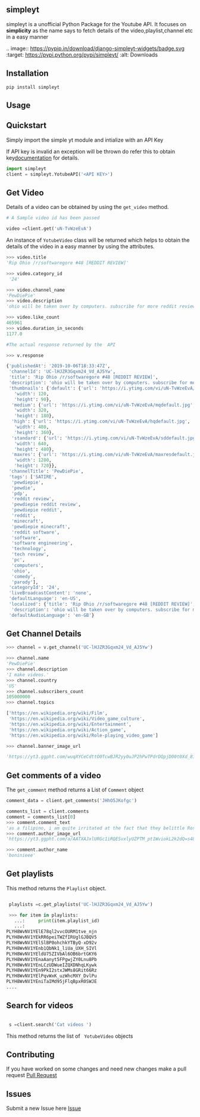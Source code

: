 ## simpleyt

simpleyt is a unofficial Python Package for the Youtube API. It focuses on **simplicity** as the name says to fetch details of the video,playlist,channel etc in a easy manner

.. image:: https://pypip.in/download/django-simpleyt-widgets/badge.svg
    :target: https://pypi.python.org/pypi/simpleyt/
    :alt: Downloads

## Installation

```
pip install simpleyt
```

## Usage

## Quickstart

Simply import the simple yt module and intialize
with an API Key

If API key is invalid an exception will be thrown do refer this to obtain key[documentation](https://bit.ly/2UJD8rT) for details.

```python
import simpleyt
client = simpleyt.YotubeAPI('<API KEY>')
```

## Get Video

Details of a video can be obtained by using the `get_video` method.

```python
# A Sample video id has been passed

video =client.get('uN-TvWzeEvA')
```

An instance of `YotubeVideo` class will be returned which helps to obtain the details of the video in a easy manner by using the attributes.

```python
>>> video.title
'Rip Ohio /r/softwaregore #48 [REDDIT REVIEW]'

>>> video.category_id
 '24'

>>> video.channel_name
'PewDiePie'
>>> video.description
'ohio will be taken over by computers. subscribe for more reddit reviews epicly\n\n100 CLUB MERCH OUT NOW! https://represent.com/store/pewdiepie (Thank you) (▰˘◡˘▰)\nMinecraft Series Playlist:\nhttps://www.youtube.com/watch?v=VGt-BZ-SxGI&list=PLYH8WvNV1YEnLCzUDWueIZQXDNhqLKywk\nALL MINECRAFT EPISODES Playlist:\nhttps://www.youtube.com/watch?v=mhgS6TNkX9Q&list=PLYH8WvNV1YEn9PkI2stxJWMs8GRit66Rz\n\n\n:::::::My Stores:::::::: \nTSUKI:\nhttps://tsuki.market/\nMerch:\nhttps://represent.com/store/pewdiepie\n\n:::::::I drink GFUEL (affiliate link)::::::::\nhttps://gfuel.ly/31Kargr\n\n:::::::I stream on DLive (ad)::::::::\n\nhttps://go.dlive.tv/pewdiepie\n\n:::::::My Setup (affiliate links):::::::: \nChair: https://clutchchairz.com/pewdiepie/\nElgato Green Screen:\nhttp://e.lga.to/PewDiePie\n\n:::::::Check out this game I helped make (affiliate)::::::::\nhttps://store.steampowered.com/app/703840/Animal_Super_Squad/\n\n__ Outro: Animation:\nhttps://www.youtube.com/user/jae55555\n Song: https://www.youtube.com/channel/UC3e8EMTOn4g6ZSKggHTnNng'

>>> video.like_count
465961
>>> video.duration_in_seconds
1177.0

#The actual response returned by the  API

>>> v.response

{'publishedAt': '2019-10-06T18:33:47Z',
 'channelId': 'UC-lHJZR3Gqxm24_Vd_AJ5Yw',
 'title': 'Rip Ohio /r/softwaregore #48 [REDDIT REVIEW]',
 'description': 'ohio will be taken over by computers. subscribe for more reddit reviews epicly\n\n100 CLUB MERCH OUT NOW! https://represent.com/store/pewdiepie (Thank you) (▰˘◡˘▰)\nMinecraft Series Playlist:\nhttps://www.youtube.com/watch?v=VGt-BZ-SxGI&list=PLYH8WvNV1YEnLCzUDWueIZQXDNhqLKywk\nALL MINECRAFT EPISODES Playlist:\nhttps://www.youtube.com/watch?v=mhgS6TNkX9Q&list=PLYH8WvNV1YEn9PkI2stxJWMs8GRit66Rz\n\n\n:::::::My Stores:::::::: \nTSUKI:\nhttps://tsuki.market/\nMerch:\nhttps://represent.com/store/pewdiepie\n\n:::::::I drink GFUEL (affiliate link)::::::::\nhttps://gfuel.ly/31Kargr\n\n:::::::I stream on DLive (ad)::::::::\n\nhttps://go.dlive.tv/pewdiepie\n\n:::::::My Setup (affiliate links):::::::: \nChair: https://clutchchairz.com/pewdiepie/\nElgato Green Screen:\nhttp://e.lga.to/PewDiePie\n\n:::::::Check out this game I helped make (affiliate)::::::::\nhttps://store.steampowered.com/app/703840/Animal_Super_Squad/\n\n__ Outro: Animation:\nhttps://www.youtube.com/user/jae55555\n Song: https://www.youtube.com/channel/UC3e8EMTOn4g6ZSKggHTnNng',
 'thumbnails': {'default': {'url': 'https://i.ytimg.com/vi/uN-TvWzeEvA/default.jpg',
   'width': 120,
   'height': 90},
  'medium': {'url': 'https://i.ytimg.com/vi/uN-TvWzeEvA/mqdefault.jpg',
   'width': 320,
   'height': 180},
  'high': {'url': 'https://i.ytimg.com/vi/uN-TvWzeEvA/hqdefault.jpg',
   'width': 480,
   'height': 360},
  'standard': {'url': 'https://i.ytimg.com/vi/uN-TvWzeEvA/sddefault.jpg',
   'width': 640,
   'height': 480},
  'maxres': {'url': 'https://i.ytimg.com/vi/uN-TvWzeEvA/maxresdefault.jpg',
   'width': 1280,
   'height': 720}},
 'channelTitle': 'PewDiePie',
 'tags': ['SATIRE',
  'pewdiepie',
  'pewdie',
  'pdp',
  'reddit review',
  'pewdiepie reddit review',
  'pewdiepie reddit',
  'reddit',
  'minecraft',
  'pewdiepie minecraft',
  'reddit software',
  'software',
  'software engineering',
  'technology',
  'tech review',
  'pc',
  'computers',
  'ohio',
  'comedy',
  'parody'],
 'categoryId': '24',
 'liveBroadcastContent': 'none',
 'defaultLanguage': 'en-US',
 'localized': {'title': 'Rip Ohio /r/softwaregore #48 [REDDIT REVIEW]',
  'description': 'ohio will be taken over by computers. subscribe for more reddit reviews epicly\n\n100 CLUB MERCH OUT NOW! https://represent.com/store/pewdiepie (Thank you) (▰˘◡˘▰)\nMinecraft Series Playlist:\nhttps://www.youtube.com/watch?v=VGt-BZ-SxGI&list=PLYH8WvNV1YEnLCzUDWueIZQXDNhqLKywk\nALL MINECRAFT EPISODES Playlist:\nhttps://www.youtube.com/watch?v=mhgS6TNkX9Q&list=PLYH8WvNV1YEn9PkI2stxJWMs8GRit66Rz\n\n\n:::::::My Stores:::::::: \nTSUKI:\nhttps://tsuki.market/\nMerch:\nhttps://represent.com/store/pewdiepie\n\n:::::::I drink GFUEL (affiliate link)::::::::\nhttps://gfuel.ly/31Kargr\n\n:::::::I stream on DLive (ad)::::::::\n\nhttps://go.dlive.tv/pewdiepie\n\n:::::::My Setup (affiliate links):::::::: \nChair: https://clutchchairz.com/pewdiepie/\nElgato Green Screen:\nhttp://e.lga.to/PewDiePie\n\n:::::::Check out this game I helped make (affiliate)::::::::\nhttps://store.steampowered.com/app/703840/Animal_Super_Squad/\n\n__ Outro: Animation:\nhttps://www.youtube.com/user/jae55555\n Song: https://www.youtube.com/channel/UC3e8EMTOn4g6ZSKggHTnNng'},
 'defaultAudioLanguage': 'en-GB'}


```

## Get Channel Details

```python
>>> channel = v.get_channel('UC-lHJZR3Gqxm24_Vd_AJ5Yw')

>>> channel.name
'PewDiePie'
>>> channel.description
'I make videos.'
>>> channel.country
'US'
>>> channel.subscribers_count
105000000
>>> channel.topics

['https://en.wikipedia.org/wiki/Film',
 'https://en.wikipedia.org/wiki/Video_game_culture',
 'https://en.wikipedia.org/wiki/Entertainment',
 'https://en.wikipedia.org/wiki/Action_game',
 'https://en.wikipedia.org/wiki/Role-playing_video_game']

>>> channel.banner_image_url

'https://yt3.ggpht.com/wuqXYCeCdttO0TcwBJR2yy0uJP2hPwTPdrDQpjD00t0Xd_81t6dYeLdVMR24ArD4kuIpWO4hWg=w1060-fcrop64=1,00005a57ffffa5a8-k-c0xffffffff-no-nd-rj'

```

## Get comments of a video

The `get_comment` method returns a List of `Comment` object

```python
comment_data = client.get_comments('JHhO5JKofgc')

comments_list = client.comments
comment = comments_list[0]
>>> comment.comment_text
'as a filipino, i am quite irritated at the fact that they belittle Rose j'
>>> comment.author_image_url
'https://yt3.ggpht.com/a/AATXAJxlURGc1iRQESvxlyUZPTM_pt1WviokL2k2dQ=s48-c-k-c0xffffffff-no-rj-mo'

>>> comment.author_name
'boninieee'

```

## Get playlists

This method returns the `Playlist` object.

```python

 playlists =c.get_playlists('UC-lHJZR3Gqxm24_Vd_AJ5Yw')

 >>> for item in playlists:
   ...:     print(item.playlist_id)
   ...:
PLYH8WvNV1YElE78ql2vvcOURM1tve_njn
PLYH8WvNV1YEkRR6peiTWZfIRUglGJBQV5
PLYH8WvNV1YElSlBP0ohchkYTByQ-xD92v
PLYH8WvNV1YEnb1QbNk1_liUa_UXH_SIVl
PLYH8WvNV1YEldU75ZIVbAl6OB6brtGKY6
PLYH8WvNV1YEnaAanyt5FPgwjZY0Lnu8Pb
PLYH8WvNV1YEnLCzUDWueIZQXDNhqLKywk
PLYH8WvNV1YEn9PkI2stxJWMs8GRit66Rz
PLYH8WvNV1YElPqvWxK_uzWhcMXY_DvlPu
PLYH8WvNV1YEniTaIMd95jFlqBpxR0SWJE
....
```
##  Search for videos


```python

 s =client.search('Cat videos ') 

```
This method returns the list of ``` YotubeVideo``` objects

## Contributing

If you have worked on some changes and need new changes make a pull request  [Pull Request](https://github.com/VarthanV/simple-yt/pulls)

## Issues

Submit a new Issue here [Issue](https://github.com/VarthanV/simple-yt/issues)
